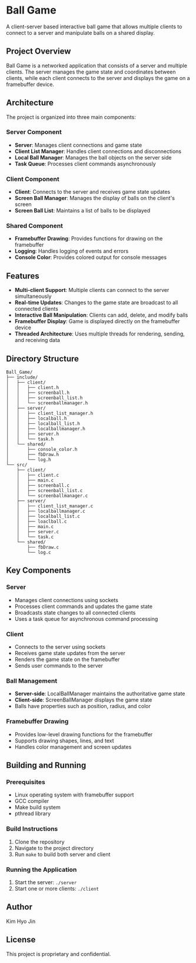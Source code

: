 # Ball Game

A client-server based interactive ball game that allows multiple clients to connect to a server and manipulate balls on a shared display.

## Project Overview

Ball Game is a networked application that consists of a server and multiple clients. The server manages the game state and coordinates between clients, while each client connects to the server and displays the game on a framebuffer device.

## Architecture

The project is organized into three main components:

### Server Component

- **Server**: Manages client connections and game state
- **Client List Manager**: Handles client connections and disconnections
- **Local Ball Manager**: Manages the ball objects on the server side
- **Task Queue**: Processes client commands asynchronously

### Client Component

- **Client**: Connects to the server and receives game state updates
- **Screen Ball Manager**: Manages the display of balls on the client's screen
- **Screen Ball List**: Maintains a list of balls to be displayed

### Shared Component

- **Framebuffer Drawing**: Provides functions for drawing on the framebuffer
- **Logging**: Handles logging of events and errors
- **Console Color**: Provides colored output for console messages

## Features

- **Multi-client Support**: Multiple clients can connect to the server simultaneously
- **Real-time Updates**: Changes to the game state are broadcast to all connected clients
- **Interactive Ball Manipulation**: Clients can add, delete, and modify balls
- **Framebuffer Display**: Game is displayed directly on the framebuffer device
- **Threaded Architecture**: Uses multiple threads for rendering, sending, and receiving data

## Directory Structure

```
Ball_Game/
├── include/
│   ├── client/
│   │   ├── client.h
│   │   ├── screenball.h
│   │   ├── screenball_list.h
│   │   └── screenballmanager.h
│   ├── server/
│   │   ├── client_list_manager.h
│   │   ├── localball.h
│   │   ├── localball_list.h
│   │   ├── localballmanager.h
│   │   ├── server.h
│   │   └── task.h
│   └── shared/
│       ├── console_color.h
│       ├── fbDraw.h
│       └── log.h
└── src/
    ├── client/
    │   ├── client.c
    │   ├── main.c
    │   ├── screenball.c
    │   ├── screenball_list.c
    │   └── screenballmanager.c
    ├── server/
    │   ├── client_list_manager.c
    │   ├── localballmanager.c
    │   ├── localball_list.c
    │   ├── loaclball.c
    │   ├── main.c
    │   ├── server.c
    │   └── task.c
    └── shared/
        ├── fbDraw.c
        └── log.c
```

## Key Components

### Server

- Manages client connections using sockets
- Processes client commands and updates the game state
- Broadcasts state changes to all connected clients
- Uses a task queue for asynchronous command processing

### Client

- Connects to the server using sockets
- Receives game state updates from the server
- Renders the game state on the framebuffer
- Sends user commands to the server

### Ball Management

- **Server-side**: LocalBallManager maintains the authoritative game state
- **Client-side**: ScreenBallManager displays the game state
- Balls have properties such as position, radius, and color

### Framebuffer Drawing

- Provides low-level drawing functions for the framebuffer
- Supports drawing shapes, lines, and text
- Handles color management and screen updates

## Building and Running

### Prerequisites

- Linux operating system with framebuffer support
- GCC compiler
- Make build system
- pthread library

### Build Instructions

1. Clone the repository
2. Navigate to the project directory
3. Run `make` to build both server and client

### Running the Application

1. Start the server: `./server`
2. Start one or more clients: `./client`

## Author

Kim Hyo Jin

## License

This project is proprietary and confidential.

